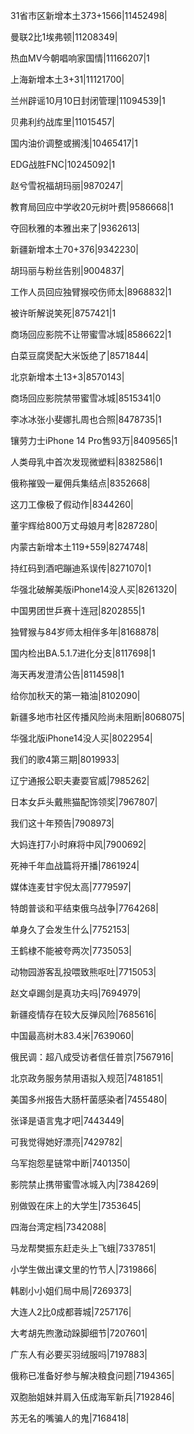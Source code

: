 31省市区新增本土373+1566|11452498|

曼联2比1埃弗顿|11208349|

热血MV今朝唱响家国情|11166207|1

上海新增本土3+31|11121700|

兰州辟谣10月10日封闭管理|11094539|1

贝弗利约战库里|11015457|

国内油价调整或搁浅|10465417|1

EDG战胜FNC|10245092|1

赵兮雪祝福胡玛丽|9870247|

教育局回应中学收20元树叶费|9586668|1

夺回秋雅的本雅出来了|9362613|

新疆新增本土70+376|9342230|

胡玛丽与粉丝告别|9004837|

工作人员回应独臂猴咬伤师太|8968832|1

被许昕解说笑死|8757421|1

商场回应影院不让带蜜雪冰城|8586622|1

白菜豆腐煲配大米饭绝了|8571844|

北京新增本土13+3|8570143|

商场回应影院禁带蜜雪冰城|8515341|0

李冰冰张小斐娜扎周也合照|8478735|1

镶劳力士iPhone 14 Pro售93万|8409565|1

人类母乳中首次发现微塑料|8382586|1

俄称摧毁一雇佣兵集结点|8352668|

这刀工像极了假动作|8344260|

董宇辉给800万丈母娘月考|8287280|

内蒙古新增本土119+559|8274748|

持红码到酒吧蹦迪系误传|8271070|1

华强北破解美版iPhone14没人买|8261320|

中国男团世乒赛十连冠|8202855|1

独臂猴与84岁师太相伴多年|8168878|

国内检出BA.5.1.7进化分支|8117698|1

海天再发澄清公告|8114598|1

给你加秋天的第一箱油|8102090|

新疆多地市社区传播风险尚未阻断|8068075|

华强北版iPhone14没人买|8022954|

我们的歌4第三期|8019933|

辽宁通报公职夫妻耍官威|7985262|

日本女乒头戴熊猫配饰领奖|7967807|

我们这十年预告|7908973|

大妈连打7小时麻将中风|7900692|

死神千年血战篇将开播|7861924|

媒体连麦甘宇倪太高|7779597|

特朗普谈和平结束俄乌战争|7764268|

单身久了会发生什么|7752153|

王鹤棣不能被夸两次|7735053|

动物园游客乱投喂致熊呕吐|7715053|

赵文卓踢剑是真功夫吗|7694979|

新疆疫情存在较大反弹风险|7685616|

中国最高树木83.4米|7639060|

俄民调：超八成受访者信任普京|7567916|

北京政务服务禁用语拟入规范|7481851|

美国多州报告大肠杆菌感染者|7455480|

张译是语言鬼才吧|7443449|

可我觉得她好漂亮|7429782|

乌军抱怨星链常中断|7401350|

影院禁止携带蜜雪冰城入内|7384269|

别做毁在床上的大学生|7353645|

四海台湾定档|7342088|

马龙帮樊振东赶走头上飞蛾|7337851|

小学生做出课文里的竹节人|7319866|

韩剧小小姐们局中局|7269373|

大连人2比0成都蓉城|7257176|

大考胡先煦激动跺脚细节|7207601|

广东人有必要买羽绒服吗|7197883|

俄称已准备好参与解决粮食问题|7194365|

双胞胎姐妹并肩入伍成海军新兵|7192846|

苏无名的嘴骗人的鬼|7168418|

